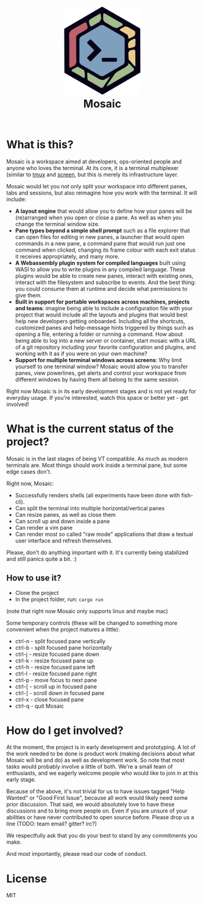 <h1 align="center">
  <br>
  <img src="mosaic-logo-hexagon.png" alt="logo" width="200">
  <br>
  Mosaic
  <br>
  <br>
</h1>

# What is this?

Mosaic is a workspace aimed at developers, ops-oriented people and anyone who loves the terminal.
At its core, it is a terminal multiplexer (similar to [tmux](https://github.com/tmux/tmux) and [screen](https://www.gnu.org/software/screen/), but this is merely its infrastructure layer.

Mosaic would let you not only split your workspace into different panes, tabs and sessions, but also reimagine how you work with the terminal. It will include:
  * <b>A layout engine</b> that would allow you to define how your panes will be (re)arranged when you open or close a pane. As well as when you change the terminal window size.
  * <b>Pane types beyond a simple shell prompt</b> such as a file explorer that can open files for editing in new panes, a launcher that would open commands in a new pane, a command pane that would run just one command when clicked, changing its frame colour with each exit status it receives appropriately, and many more.
  * <b>A Webassembly plugin system for compiled languages</b> built using WASI to allow you to write plugins in any compiled language. These plugins would be able to create new panes, interact with existing ones, interact with the filesystem and subscribe to events. And the best thing: you could consume them at runtime and decide what permissions to give them.
  * <b>Built in support for portable workspaces across machines, projects and teams</b>: imagine being able to include a configuration file with your project that would include all the layouts and plugins that would best help new developers getting onboarded. Including all the shortcuts, customized panes and help-message hints triggered by things such as opening a file, entering a folder or running a command. How about being able to log into a new server or container, start mosaic with a URL of a git repository including your favorite configuration and plugins, and working with it as if you were on your own machine?
  * <b>Support for multiple terminal windows across screens</b>: Why limit yourself to one terminal window? Mosaic would allow you to transfer panes, view powerlines, get alerts and control your workspace from different windows by having them all belong to the same session.

Right now Mosaic is in its early development stages and is not yet ready for everyday usage.
If you're interested, watch this space or better yet - get involved!

# What is the current status of the project?

Mosaic is in the last stages of being VT compatible. As much as modern terminals are.
Most things should work inside a terminal pane, but some edge cases don't.

Right now, Mosaic:
  * Successfully renders shells (all experiments have been done with fish-cli).
  * Can split the terminal into multiple horizontal/vertical panes
  * Can resize panes, as well as close them
  * Can scroll up and down inside a pane
  * Can render a vim pane
  * Can render most so called "raw mode" applications that draw a textual user interface and refresh themselves.

Please, don't do anything important with it. It's currently being stabilized and still panics quite a bit. :)

## How to use it?
* Clone the project
* In the project folder, run: `cargo run`

(note that right now Mosaic only supports linux and maybe mac)

Some temporary controls (these will be changed to something more convenient when the project matures a little):
  * ctrl-n - split focused pane vertically
  * ctrl-b - split focused pane horizontally
  * ctrl-j - resize focused pane down
  * ctrl-k - resize focused pane up 
  * ctrl-h - resize focused pane left
  * ctrl-l - resize focused pane right
  * ctrl-p - move focus to next pane
  * ctrl-[ - scroll up in focused pane
  * ctrl-] - scroll down in focused pane
  * ctrl-x - close focused pane
  * ctrl-q - quit Mosaic

# How do I get involved?

At the moment, the project is in early development and prototyping.
A lot of the work needed to be done is product work (making decisions about what Mosaic will be and do) as well as development work. So note that most tasks would probably involve a little of both.
We're a small team of enthusiasts, and we eagerly welcome people who would like to join in at this early stage.

Because of the above, it's not trivial for us to have issues tagged "Help Wanted" or "Good First Issue", because all work would likely need some prior discussion.
That said, we would absolutely love to have these discussions and to bring more people on. Even if you are unsure of your abilities or have never contributed to open source before.
Please drop us a line (TODO: team email? gitter? irc?)

We respectfully ask that you do your best to stand by any commitments you make.

And most importantly, please read our code of conduct.

# License

MIT
